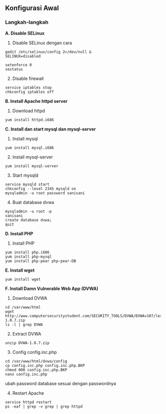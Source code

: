 ## Konfigurasi Awal

### Langkah-langkah

**A. Disable SELinux**
1. Disable SELinux dengan cara

```
gedit /etc/selinux/config 2>/dev/null &
SELINUX=disabled
```

```
setenforce 0
sestatus
```

2. Disable firewall

```
service iptables stop
chkconfig iptables off
```

**B. Install Apache httpd server**
1. Download httpd

```
yum install httpd.i686
```

**C. Install dan start mysql dan mysql-server**
1. Install mysql

```
yum install mysql.i686
```

2. Install mysql-server

```
yum install mysql-server
```

3. Start mysqld

```
service mysqld start
chkconfig --level 2345 mysqld on
mysqladmin -u root password sanisani
```

4. Buat database dvwa

```
mysqladmin -u root -p
sanisani
create database dvwa;
quit
```

**D. Install PHP**

1. Install PHP
```
yum install php.i686
yum install php-mysql
yum install php-pear php-pear-DB
```

**E. Install wget**

```
yum install wget
```

**F. Install Damn Vulnerable Web App (DVWA)**

1. Download DVWA
```
cd /var/www/html
wget http://www.computersecuritystudent.com/SECURITY_TOOLS/DVWA/DVWAv107/lesson1/DVWA-1.0.7.zip
ls -l | grep DVWA
```

2. Extract DVWA
```
unzip DVWA-1.0.7.zip
```

3. Config config.inc.php

```
cd /var/www/html/dvwa/config
cp config.inc.php config.inc.php.BKP
chmod 000 config.inc.php.BKP
nano config.inc.php
```

ubah password database sesuai dengan passwordnya

4. Restart Apache

```
service httpd restart
ps -eaf | grep -v grep | grep httpd
```
